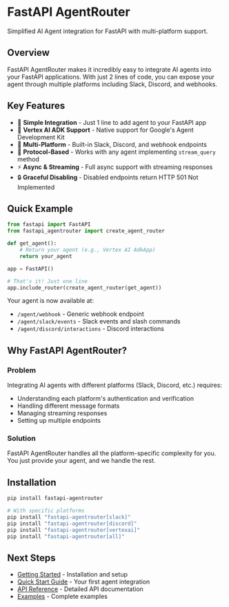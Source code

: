 # FastAPI AgentRouter

Simplified AI Agent integration for FastAPI with multi-platform support.

## Overview

FastAPI AgentRouter makes it incredibly easy to integrate AI agents into your FastAPI applications. With just 2 lines of code, you can expose your agent through multiple platforms including Slack, Discord, and webhooks.

## Key Features

- 🚀 **Simple Integration** - Just 1 line to add agent to your FastAPI app
- 🤖 **Vertex AI ADK Support** - Native support for Google's Agent Development Kit
- 🔌 **Multi-Platform** - Built-in Slack, Discord, and webhook endpoints
- 🎯 **Protocol-Based** - Works with any agent implementing `stream_query` method
- ⚡ **Async & Streaming** - Full async support with streaming responses
- 🔒 **Graceful Disabling** - Disabled endpoints return HTTP 501 Not Implemented

## Quick Example

```python
from fastapi import FastAPI
from fastapi_agentrouter import create_agent_router

def get_agent():
    # Return your agent (e.g., Vertex AI AdkApp)
    return your_agent

app = FastAPI()

# That's it! Just one line
app.include_router(create_agent_router(get_agent))
```

Your agent is now available at:
- `/agent/webhook` - Generic webhook endpoint
- `/agent/slack/events` - Slack events and slash commands
- `/agent/discord/interactions` - Discord interactions

## Why FastAPI AgentRouter?

### Problem
Integrating AI agents with different platforms (Slack, Discord, etc.) requires:
- Understanding each platform's authentication and verification
- Handling different message formats
- Managing streaming responses
- Setting up multiple endpoints

### Solution
FastAPI AgentRouter handles all the platform-specific complexity for you. You just provide your agent, and we handle the rest.

## Installation

```bash
pip install fastapi-agentrouter

# With specific platforms
pip install "fastapi-agentrouter[slack]"
pip install "fastapi-agentrouter[discord]"
pip install "fastapi-agentrouter[vertexai]"
pip install "fastapi-agentrouter[all]"
```

## Next Steps

- [Getting Started](getting-started/installation.md) - Installation and setup
- [Quick Start Guide](getting-started/quickstart.md) - Your first agent integration
- [API Reference](api/core.md) - Detailed API documentation
- [Examples](examples/basic.md) - Complete examples
